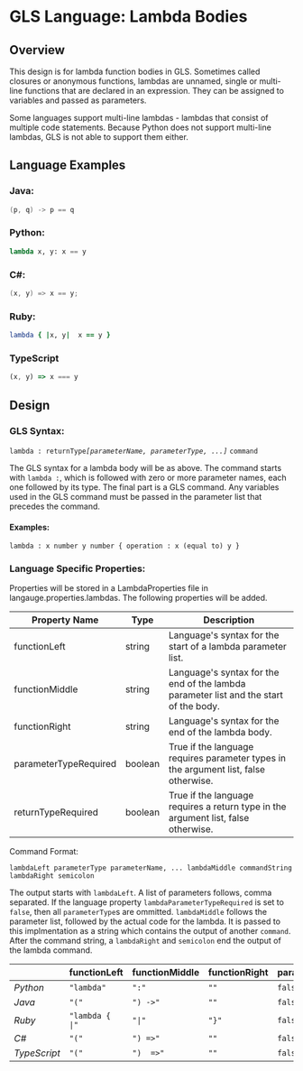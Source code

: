 # GLS Language: Lambda Bodies

## Overview
This design is for lambda function bodies in GLS. Sometimes called closures or anonymous functions, lambdas are unnamed, single or multi-line functions that are declared in an expression. They can be assigned to variables and passed as parameters.

Some languages support multi-line lambdas - lambdas that consist of multiple code statements. Because Python does not support multi-line lambdas, GLS is not able to support them either.

## Language Examples

### Java:  
```Java
(p, q) -> p == q
```

### Python:
```Python
lambda x, y: x == y 
```

### C#:
```C#
(x, y) => x == y;
```

### Ruby:
```Ruby
lambda { |x, y|  x == y }
```

### TypeScript
```TypeScript
(x, y) => x === y
```


## Design

### GLS Syntax:
`lambda : returnType`*`[parameterName, parameterType, ...]`* `command`

The GLS syntax for a lambda body will be as above. The command starts with `lambda :`, which is followed with zero or more parameter names, each one followed by its type. The final part is a GLS command. Any variables used in the GLS command must be passed in the parameter list that precedes the command.

#### Examples:
```
lambda : x number y number { operation : x (equal to) y }
```

### Language Specific Properties:

Properties will be stored in a LambdaProperties file in langauge.properties.lambdas. The following properties will be added.

| Property Name                 | Type    | Description                                                                           |
|-------------------------------|---------|---------------------------------------------------------------------------------------|
| functionLeft                  | string  | Language's syntax for the start of a lambda parameter list.                            |
| functionMiddle                | string  | Language's syntax for the end of the lambda parameter list and the start of the body. |
| functionRight                 | string  | Language's syntax for the end of the lambda body.                                     |
| parameterTypeRequired         | boolean | True if the language requires parameter types in the argument list, false otherwise.  |
| returnTypeRequired            | boolean | True if the language requires a return type in the argument list, false otherwise.  |

Command Format:
```
lambdaLeft parameterType parameterName, ... lambdaMiddle commandString lambdaRight semicolon
```

The output starts with `lambdaLeft`. A list of parameters follows, comma separated. If the language property `lambdaParameterTypeRequired` is set to `false`, then all `parameterType`s are ommitted. `lambdaMiddle` follows the parameter list, followed by the actual code for the lambda. It is passed to this implmentation as a string which contains the output of another `command`. After the command string, a `lambdaRight` and `semicolon` end the output of the lambda command. 


|              | functionLeft       | functionMiddle     | functionRight   | parameterTypeRequired | returnTypeRequired |
|--------------|--------------------|--------------------|-----------------|-----------------------|--------------------|
| *Python*     |  `"lambda"`        |  `":"`             |  `""`           | `false`               | `false`            |
| *Java*       |  `"("`             |  `") ->"`          |  `""`           | `false`               | `false`            |
| *Ruby*       |  `"lambda { \|"`   |  `"\|"`            |  `"}"`          | `false`               | `false`            |
| *C#*         |  `"("`             |  `") =>"`          |  `""`           | `false`               | `false`            |
| *TypeScript* |  `"("`             |  `")  =>"`         |  `""`           | `false`               | `false`            |
 
[//]: # "Note: if viewing in text editor, the backslashes before | in Ruby are required so that markdown does not think they're part of the table. There is no \\ in the real GLS syntax"